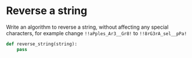 # Reverse a string

Write an algorithm to reverse a string, without affecting any special characters, for example change `!!aPples_Ar3__Gr8!` to `!!8rG3rA_sel__pPa!`

```PYTHON
def reverse_string(string):
    pass
```
